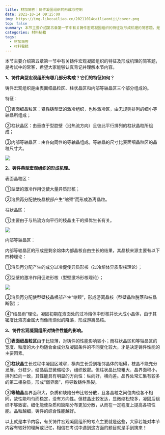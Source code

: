 ```yaml
---
title: 材加简答｜铸件凝固组织的形成与控制
date: 2021-10-14 09:25:00
img: https://img.likecailiao.cn/20211014cailiaomiji/cover.png
top: false
summary: 本节主要介绍第五章第一节中有关铸件宏观凝固组织的特征及形成机理的简答题，是考试中的常客，希望大家能够认真背记并理解本节内容。
categories: 材料秘籍
tags:
  - 材加简答
  - 材料秘籍
---
```


本节主要介绍第五章第一节中有关铸件宏观凝固组织的特征及形成机理的简答题，是考试中的常客，希望大家能够认真背记并理解本节内容。

**1、铸件典型宏观组织有哪几部分构成？它们的特征如何？**

铸件宏观组织是由表面细晶粒区、柱状晶区和内部等轴晶区三个部分组成的。

特征：

①表面细晶粒区：紧靠铸型壁的激冷组织，也称激冷区，由无规则排列的细小等轴晶所组成；

②柱状晶区：由垂直于型腔壁（沿热流方向）且彼此平行排列的柱状晶粒所组成；

③内部等轴晶区：由各向同性的等轴晶组成。等轴晶的尺寸比表面细晶粒区的晶粒尺寸大。

![](https://img.likecailiao.cn/20211014cailiaomiji/1.png)

**2、铸件典型宏观组织的形成机理。**

表面晶粒区：

①型壁的激冷作用促使大量异质形核；

②溶质再分配使枝晶根部产生“缩颈”而形成游离晶粒。

柱状晶区：

①主要由于与热流方向平行的枝晶主干的择优生长有关。

![](https://img.likecailiao.cn/20211014cailiaomiji/2.png)

内部等轴晶区：

内部等轴晶区的形成是剩余熔体内部晶核自由生长的结果，其晶核来源主要有以下四种理论：

①溶质再分配产生的成分过冷促使异质形核（过冷熔体异质形核理论）；

②型壁的激冷作用促进形核（型壁激冷形核理论）；

![](https://img.likecailiao.cn/20211014cailiaomiji/3.png)

③溶质再分配使型壁枝晶根部产生“缩颈”，形成游离晶核（型壁晶粒脱落和枝晶断裂）；

④“结晶雨”理论。凝固初期在液面处的过冷熔体中形核并长大成小晶体，由于其密度比液态金属大而像雨滴似的降落，形成游离晶核。

**3、铸件宏观凝固组织对铸件性能的影响。**

①**表面细晶粒区**由于比较薄，对铸件的性能影响较小；而柱状晶区和等轴晶区的宽度、粒度的大小均随合金成分及凝固条件的不同变化较大，才是决定铸件性能的主要因素。

②**柱状晶**生长过程中凝固区域窄，横向生长受到相邻晶体的阻碍，枝晶不能充分发展，分枝少，结晶后显微缩松少，组织致密。但柱状晶比较粗大，晶界面积小，排列位向一致，其性能具有明显的方向性：纵向好，横向差。晶界处常汇集有较多的第二相杂质，形成“弱界面”，将导致铸件热裂。

③**等轴晶**晶界面积大，杂质和缺陷分布比较分散，且各晶粒之间位向也各不相同，故性能均匀而稳定，没有方向性。但枝晶比较发达，显微缩松较多，凝固后组织不够致密。细化能使杂质和缺陷分布更加分散，从而在一定程度上提高各项性能。晶粒越细，铸件的综合性能越好。

以上就是本节内容，有关铸件宏观凝固组织的考点主要就是这些，大家若能对本节内容有较好的理解或记忆，相信在考试中遇到这方面的题目就是手到擒来！

